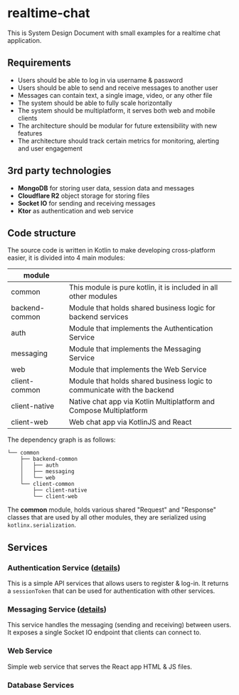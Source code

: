 # realtime-chat
This is System Design Document with small examples for a realtime chat application.

## Requirements
- Users should be able to log in via username & password
- Users should be able to send and receive messages to another user
- Messages can contain text, a single image, video, or any other file
- The system should be able to fully scale horizontally
- The system should be multiplatform, it serves both web and mobile clients
- The architecture should be modular for future extensibility with new features
- The architecture should track certain metrics for monitoring, alerting and user engagement

## 3rd party technologies
- **MongoDB** for storing user data, session data and messages
- **Cloudflare R2** object storage for storing files
- **Socket IO** for sending and receiving messages
- **Ktor** as authentication and web service

## Code structure
The source code is written in Kotlin to make developing cross-platform easier, it is divided into 4 main modules:

| module         |                                                                         |
|----------------|-------------------------------------------------------------------------|
| common         | This module is pure kotlin, it is included in all other modules         |
| backend-common | Module that holds shared business logic for backend services            |
| auth           | Module that implements the Authentication Service                       |
| messaging      | Module that implements the Messaging Service                            |
| web            | Module that implements the Web Service                                  |
| client-common  | Module that holds shared business logic to communicate with the backend |
| client-native  | Native chat app via Kotlin Multiplatform and Compose Multiplatform      |
| client-web     | Web chat app via KotlinJS and React                                     |

The dependency graph is as follows:
```
└── common
    ├── backend-common
    │   ├── auth
    │   ├── messaging
    │   └── web
    └── client-common
        ├── client-native
        └── client-web   
```

The **common** module, holds various shared "Request" and "Response" classes that are used by all other modules, they are serialized using `kotlinx.serialization`.

## Services

### Authentication Service ([details](AUTHENTICATION_SERVICE.md))
This is a simple API services that allows users to register & log-in. 
It returns a `sessionToken` that can be used for authentication with other services.

### Messaging Service ([details](MESSAGING_SERVICE.md))
This service handles the messaging (sending and receiving) between users. 
It exposes a single Socket IO endpoint that clients can connect to. 

### Web Service
Simple web service that serves the React app HTML & JS files.

### Database Services